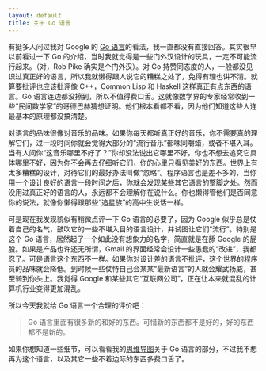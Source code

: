 ```yaml
---
layout: default
title: 关于 Go 语言
---
```



有挺多人问过我对 Google 的 [Go 语言](http://golang.org)的看法，我一直都没有直接回答。其实很早以前看过一下 Go 的介绍，当时我就觉得是一些门外汉设计的玩具，一定不可能流行起来。（对，Rob Pike 确实是个门外汉）。对 Go 持赞同态度的人，一般都没见识过真正好的语言，所以我就懒得跟人说它的糟糕之处了，免得有理也讲不清。就算要批评也应该批评像 C++，Common Lisp 和 Haskell 这样真正有点东西的语言。Go 语言连边都没擦到，所以不值得费口舌。这就像数学界的专家经常收到一些“民间数学家”的哥德巴赫猜想证明。他们根本看都不看，因为他们知道这些人连最基本的原理都没搞清楚。

对语言的品味很像对音乐的品味。如果你每天都听真正好的音乐，你不需要真的理解它们，过一段时间你就会觉得大部分的“流行音乐”都味同嚼蜡，或者不堪入耳。当有人问你“这音乐哪里不好了？”你却没法说出它哪里不好。你也不想去追究它具体哪里不好，因为你不会再去仔细听它们，你的心里只看见美好的东西。世界上有太多糟糕的设计，对待它们的最好办法叫做“忽略”。程序语言也是差不多的，当你用一个设计良好的语言一段时间之后，你就会发现某些其它语言的蹩脚之处。然而没用过真正好的语言的人，永远都不会理解你在说什么。你也懒得管他们是否同意你的说法，就像你懒得跟那些“追星族”的高中生说话一样。

可是现在我发现貌似有稍微点评一下 Go 语言的必要了，因为 Google 似乎总是仗着自己的名气，鼓吹它的一些不堪入目的语言设计，并试图让它们“流行”。特别是这个 Go 语言，居然起了一个如此没有想象力的名字，简直就是在舔 Google 的屁股。如果是产品也许还无所谓，Gmail 的界面经常会设计一些愚蠢的“改进”，我都忍了。可是语言这个东西不一样。如果你对设计差的语言不批评，这个世界的程序员的品味就会降低。到时候一些仗恃自己会某某“最新语言”的人就会耀武扬威，甚至骑到你头上。我觉得 Google 和某些其它“互联网公司”，正在让本来就混乱的计算机行业变得更加混乱。

所以今天我就给 Go 语言一个合理的评价吧：

> Go 语言里面有很多新的和好的东西。可惜新的东西都不是好的，好的东西都不是新的。

如果你想知道一些细节，可以看看我的[思维导图](http://www.mindomo.com/edit/9d8e168a65ea44ee88ec69f8d11727d3)关于 Go 语言的部分，不过我不想再为这个语言，以及其它一些不着边际的东西多费口舌了。
